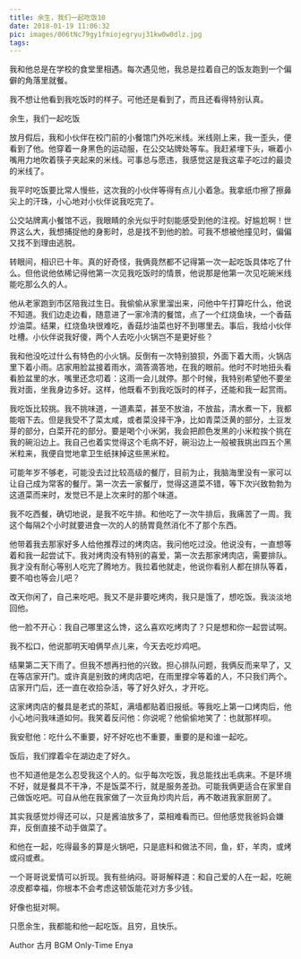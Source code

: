 ```yaml
---
title: 余生，我们一起吃饭10
date: 2018-01-19 11:06:32
pic: images/006tNc79gy1fmiojegryuj31kw0w0dlz.jpg
tags:
---
```


我和他总是在学校的食堂里相遇。每次遇见他，我总是拉着自己的饭友跑到一个偏僻的角落里就餐。

我不想让他看到我吃饭时的样子。可他还是看到了，而且还看得特别认真。

余生，我们一起吃饭

放月假后，我和小伙伴在校门前的小餐馆门外吃米线。米线刚上来，我一歪头，便看到了他。他穿着一身黑色的运动服，在公交站牌处等车。我赶紧埋下头，噘着小嘴用力地吹着筷子夹起来的米线。可事总与愿违，我感觉这是我这辈子吃过的最烫的米线了。

我平时吃饭要比常人慢些，这次我的小伙伴等得有点儿小着急。我拿纸巾擦了擦鼻尖上的汗珠，小心地对小伙伴说我吃完了。

公交站牌离小餐馆不远，我眼睛的余光似乎时刻能感受到他的注视。好尴尬啊！世界这么大，我想捕捉他的身影时，总是找不到他的脸。可我不想被他撞见时，偏偏又找不到理由逃脱。

转眼间，相识已十年。真的好奇怪，我俩竟然都不记得第一次一起吃饭具体吃了什么。但他说他依稀记得他第一次见我吃饭时的情景，他说那是他第一次见吃碗米线能吃那么久的人。

他从老家跑到市区陪我过生日。我偷偷从家里溜出来，问他中午打算吃什么，他说不知道。我们边走边看，随意进了一家冷清的餐馆，点了一个红烧鱼块，一个香菇炒油菜。结果，红烧鱼块很难吃，香菇炒油菜也好不到哪里去。事后，我给小伙伴吐槽。小伙伴说我好傻，两个人去吃小火锅岂不是更好些？

我和他没吃过什么有特色的小火锅。反倒有一次特别狼狈，外面下着大雨，火锅店里下着小雨。店家用脸盆接着雨水，滴答滴答地，在我的眼前。他时不时地扭头看看脸盆里的水，嘴里还念叨着：这雨一会儿就停。那个时候，我特别希望他不要坐我对面，坐我身边多好。这样，他既看不到我吃饭时的样子，还能和我一起赏雨。

我吃饭比较挑。我不挑味道，一道素菜，甚至不放油，不放盐，清水煮一下，我都能咽下去。但是我受不了菜太咸，或者菜没择干净，比如青菜泛黄的部分，土豆发芽的部分，白菜开花的部分。要是喝个小米粥，我会把颜色发黑的小米粒挨个挑在我的碗沿边上。我自己也着实觉得这个毛病不好，碗沿边上一般被我挑出四五个黑米粒来，我便自觉地拿卫生纸抹掉这些黑米粒。

可能年岁不够老，可能没去过比较高级的餐厅，目前为止，我脑海里没有一家可以让自己成为常客的餐厅。第一次去一家餐厅，觉得这道菜不错，等下次兴致勃勃为这道菜而来时，发觉已不是上次来时的那个味道。

我不吃西餐，确切地说，是我不吃牛排。和他吃了一次牛排后，我痛苦了一周。我这个每隔2个小时就要进食一次的人的肠胃竟然消化不了那个东西。

他带着我去那家好多人给他推荐过的烤肉店。我问他吃过没。他说没有，一直想等着和我一起尝试下。我对烤肉没有特别的喜爱，第一次去那家烤肉店，需要排队。我才没有耐心等别人吃完了腾地方。我拉着他就走，他说你看别人都在排队等着，要不咱也等会儿吧？

改天你闲了，自己来吃吧。我又不是非要吃烤肉，我只是饿了，想吃饭。我淡淡地回他。

他一脸不开心：我自己哪里这么馋，这么喜欢吃烤肉了？只是想和你一起尝试啊。

我不松口，他说那明天咱俩早点儿来，今天去吃炒鸡吧。

结果第二天下雨了。但我不想再扫他的兴致。担心排队问题，我俩反而来早了，又在等店家开门。或许真是别致的烤肉店吧，在雨里撑伞等着的人，不只我们两个。店家开门后，还一直在收拾杂活，等了好久好久，才开吃。

这家烤肉店的餐具是老式的茶缸，满墙都贴着旧报纸。等我吃上第一口烤肉后，他小心地问我味道如何。我笑着反问他：你说呢？他偷偷地笑了：也就那样呗。

我安慰他：吃什么不重要，好不好吃也不重要，重要的是和谁一起吃。

饭后，我们撑着伞在湖边走了好久。

也不知道他是怎么忍受我这个人的。似乎每次吃饭，我总能找出毛病来。不是环境不好，就是餐具不干净，不是饭菜不行，就是服务差劲。可能我俩更适合在家里自己做饭吃吧。可自从他在我家做了一次豆角炒肉片后，再不敢进我家厨房了。

其实我感觉炒得还可以，只是酱油放多了，菜相难看而已。但他感觉我爸妈会嫌弃，反倒直接不动手做菜了。

和他在一起，吃得最多的算是火锅吧，只是底料和做法不同，鱼，虾，羊肉，或烤或闷或煮。

一个哥哥说爱情可以折现。我有些纳闷。哥哥解释道：和自己爱的人在一起，吃碗凉皮都幸福，你根本不会考虑这顿饭能花对方多少钱。

好像也挺对啊。

只愿余生，我都能和他一起吃饭。且穷，且快乐。

Author 古月
BGM Only-Time Enya
